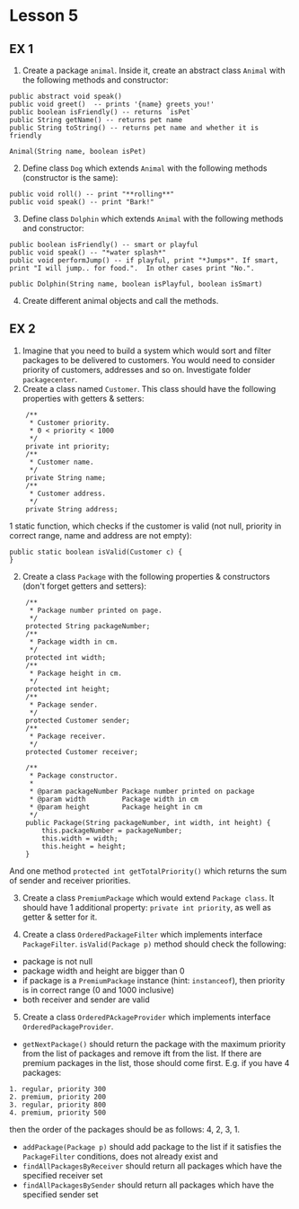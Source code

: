 Lesson 5
========

EX 1
-----


1. Create a package `animal`. Inside it, create an abstract class `Animal` with the following methods and constructor:
```
public abstract void speak()
public void greet()  -- prints '{name} greets you!'
public boolean isFriendly() -- returns `isPet`
public String getName() -- returns pet name
public String toString() -- returns pet name and whether it is friendly

Animal(String name, boolean isPet)
```

2. Define class `Dog` which extends `Animal` with the following methods (constructor is the same):
```
public void roll() -- print "**rolling**"
public void speak() -- print "Bark!"
```

3. Define class `Dolphin` which extends `Animal` with the following methods and constructor:

```
public boolean isFriendly() -- smart or playful
public void speak() -- "*water splash*"
public void performJump() -- if playful, print "*Jumps*". If smart, print "I will jump.. for food.".  In other cases print "No.".

public Dolphin(String name, boolean isPlayful, boolean isSmart)
```

4. Create different animal objects and call the methods.


EX 2
-----

1. Imagine that you need to build a system which would sort and filter packages to be delivered to customers.
You would need to consider priority of customers, addresses and so on.
Investigate folder `packagecenter`.
2. Create a class named `Customer`. This class should have the following properties with getters & setters:
```
    /**
     * Customer priority.
     * 0 < priority < 1000
     */
    private int priority;
    /**
     * Customer name.
     */
    private String name;
    /**
     * Customer address.
     */
    private String address;
```

1 static function, which checks if the customer is valid (not null, priority in correct range, name and address are not empty):

```
public static boolean isValid(Customer c) {
}
```

2. Create a class `Package` with the following properties & constructors (don't forget getters and setters):
```
    /**
     * Package number printed on page.
     */
    protected String packageNumber;
    /**
     * Package width in cm.
     */
    protected int width;
    /**
     * Package height in cm.
     */
    protected int height;
    /**
     * Package sender.
     */
    protected Customer sender;
    /**
     * Package receiver.
     */
    protected Customer receiver;

    /**
     * Package constructor.
     *
     * @param packageNumber Package number printed on package
     * @param width         Package width in cm
     * @param height        Package height in cm
     */
    public Package(String packageNumber, int width, int height) {
        this.packageNumber = packageNumber;
        this.width = width;
        this.height = height;
    }
```
And one method `protected int getTotalPriority()` which returns the sum of sender and receiver priorities.

3. Create a class `PremiumPackage` which would extend `Package class`.
It should have 1 additional property: `private int priority`, as well as getter & setter for it.

4. Create a class `OrderedPackageFilter` which implements interface `PackageFilter`. `isValid(Package p)` 
method should check the following:
* package is not null
* package width and height are bigger than 0
* if package is a `PremiumPackage` instance (hint: `instanceof`), then priority is in correct range (0 and 1000 inclusive)
* both receiver and sender are valid

5. Create a class `OrderedPAckageProvider` which implements interface `OrderedPackageProvider`.
* `getNextPackage()` should return the package with the maximum priority from the list of packages and remove ift from the list.
If there are premium packages in the list, those should come first. E.g. if you have 4 packages:
```
1. regular, priority 300
2. premium, priority 200
3. regular, priority 800
4. premium, priority 500
```

then the order of the packages should be as follows: 4, 2, 3, 1.

* `addPackage(Package p)` should add package to the list if 
it satisfies the `PackageFilter` conditions, does not already exist and 
* `findAllPackagesByReceiver` should return all packages which have the specified receiver set
* `findAllPackagesBySender` should return all packages which have the specified sender set